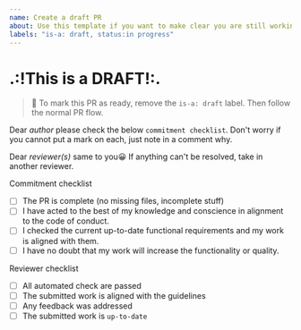 ```yaml
---
name: Create a draft PR
about: Use this template if you want to make clear you are still working on it.
labels: "is-a: draft, status:in progress"
---
```


# .:!This is a **DRAFT**!:.

> 🔔
> To mark this PR as ready, remove the `is-a: draft` label.
> Then follow the normal PR flow.

Dear *author* please check the below `commitment checklist`. Don't worry if you cannot put a mark on each, just note in a comment why.

Dear *reviewer(s)* same to you😀 If anything can't be resolved, take in another reviewer.

Commitment checklist
* [ ] The PR is complete (no missing files, incomplete stuff)
* [ ] I have acted to the best of my knowledge and conscience in alignment to the code of conduct.
* [ ] I checked the current up-to-date functional requirements and my work is aligned with them.
* [ ] I have no doubt that my work will increase the functionality or quality.

Reviewer checklist
* [ ] All automated check are passed
* [ ] The submitted work is aligned with the guidelines
* [ ] Any feedback was addressed
* [ ] The submitted work is `up-to-date`
